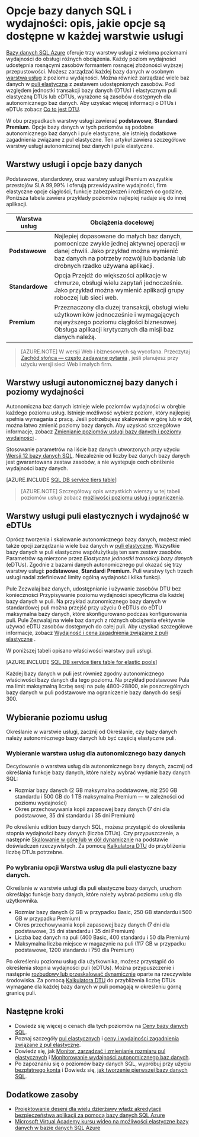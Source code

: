 <properties
    pageTitle="Opcje i wydajności bazy danych SQL: usługi warstwy | Microsoft Azure"
    description="Porównanie funkcji bazy danych SQL wydajności i małych firm ciągłości poziomów usług do Saldo kosztów i możliwości podczas skalowania."
    keywords="Opcje bazy danych, wydajności bazy danych"
    services="sql-database"
    documentationCenter=""
    authors="CarlRabeler"
    manager="jhubbard"
    editor="CarlRabeler"/>

<tags
    ms.service="sql-database"
    ms.devlang="na"
    ms.topic="get-started-article"
    ms.tgt_pltfrm="na"
    ms.workload="data-management"
    ms.date="08/10/2016"
    ms.author="carlrab"/>

# <a name="sql-database-options-and-performance-understand-whats-available-in-each-service-tier"></a>Opcje bazy danych SQL i wydajności: opis, jakie opcje są dostępne w każdej warstwie usługi

[Bazy danych SQL Azure](sql-database-technical-overview.md) oferuje trzy warstwy usługi z wieloma poziomami wydajności do obsługi różnych obciążenia. Każdy poziom wydajności udostępnia rosnącymi zasobów formantem rosnącej złożoności wyższej przepustowości. Możesz zarządzać każdej bazy danych w osobnym [warstwa usług](sql-database-service-tiers.md#standalone-database-service-tiers-and-performance-levels) z poziomu wydajności. Można również zarządzać wiele baz danych w [puli elastyczną](sql-database-service-tiers.md#elastic-pool-service-tiers-and-performance-in-edtus) z zestawem udostępnionych zasobów. Pod względem jednostki transakcji bazy danych (DTUs) i elastycznym puli elastyczną DTUs lub eDTUs, wyrażone są zasobów dostępnych dla autonomicznego baz danych. Aby uzyskać więcej informacji o DTUs i eDTUs zobacz [Co to jest DTU](sql-database-what-is-a-dtu.md). 

W obu przypadkach warstwy usługi zawierać **podstawowe**, **Standard**i **Premium**. Opcje bazy danych w tych poziomów są podobne autonomicznego baz danych i pule elastyczne, ale istnieją dodatkowe zagadnienia związane z pul elastyczne. Ten artykuł zawiera szczegółowe warstwy usługi autonomicznej baz danych i pule elastyczne.

## <a name="service-tiers-and-database-options"></a>Warstwy usługi i opcje bazy danych
Podstawowe, standardowy, oraz warstwy usługi Premium wszystkie przestojów SLA 99,99% i oferują przewidywalne wydajności, firm elastyczne opcje ciągłości, funkcje zabezpieczeń i rozliczeń co godzinę. Poniższa tabela zawiera przykłady poziomów najlepiej nadaje się do innej aplikacji.

| Warstwa usług | Obciążenia docelowej |
|---|---|
| **Podstawowe** | Najlepiej dopasowane do małych baz danych, pomocnicze zwykle jednej aktywnej operacji w danej chwili. Jako przykład można wymienić baz danych na potrzeby rozwój lub badania lub drobnych rzadko używana aplikacji. |
| **Standardowe** | Opcja Przejdź do większości aplikacje w chmurze, obsługi wielu zapytań jednocześnie. Jako przykład można wymienić aplikacji grupy roboczej lub sieci web. |
| **Premium** | Przeznaczony dla dużej transakcji, obsługi wielu użytkowników jednocześnie i wymagających najwyższego poziomu ciągłości biznesowej. Obsługa aplikacji krytycznych dla misji baz danych należą. |

>[AZURE.NOTE] W wersji Web i biznesowych są wycofana. Przeczytaj [Zachód słońca — często zadawane pytania](https://azure.microsoft.com/pricing/details/sql-database/web-business/) , jeśli planujesz przy użyciu wersji sieci Web i małych firm.

## <a name="standalone-database-service-tiers-and-performance-levels"></a>Warstwy usługi autonomicznej bazy danych i poziomy wydajności
Autonomiczna baz danych istnieje wiele poziomów wydajności w obrębie każdego poziomu usług. Istnieje możliwość wybierz poziom, który najlepiej spełnia wymagania z pracą. Jeśli potrzebujesz skalowanie w górę lub w dół, można łatwo zmienić poziomy bazy danych. Aby uzyskać szczegółowe informacje, zobacz [Zmienianie poziomów usługi bazy danych i poziomy wydajności](sql-database-scale-up.md) .

Stosowanie parametrów na liście baz danych utworzonych przy użyciu [Wersji 12 bazy danych SQL](sql-database-v12-whats-new.md). Niezależnie od liczby baz danych bazy danych jest gwarantowana zestaw zasobów, a nie występuje cech obniżenie wydajności bazy danych.

[AZURE.INCLUDE [SQL DB service tiers table](../../includes/sql-database-service-tiers-table.md)]

>[AZURE.NOTE] Szczegółowy opis wszystkich wierszy w tej tabeli poziomów usługi zobacz [możliwości poziomu usług i ograniczenia](sql-database-performance-guidance.md#service-tier-capabilities-and-limits).

## <a name="elastic-pool-service-tiers-and-performance-in-edtus"></a>Warstwy usługi puli elastycznych i wydajność w eDTUs
Oprócz tworzenia i skalowanie autonomicznego bazy danych, możesz mieć także opcji zarządzania wiele baz danych w [puli elastyczne](sql-database-elastic-pool.md). Wszystkie bazy danych w puli elastyczne współużytkują ten sam zestaw zasobów. Parametrów są mierzone przez *Elastyczne jednostki transakcji bazy danych* (eDTUs). Zgodnie z bazami danych autonomicznego pul okazać się trzy warstwy usługi: **podstawowe**, **Standard**i **Premium**. Puli warstwy tych trzech usługi nadal zdefiniować limity ogólną wydajność i kilka funkcji.

Pule Zezwalaj baz danych, udostępnianie i używanie zasobów DTU bez konieczności Przypisywanie poziomu wydajności specyficzna dla każdej bazy danych w puli. Na przykład autonomicznego bazy danych w standardowej puli można przejść przy użyciu 0 eDTUs do eDTU maksymalna bazy danych, które skonfigurowano podczas konfigurowania puli. Pule Zezwalaj na wiele baz danych z różnych obciążenia efektywnie używać eDTU zasobów dostępnych do całej puli. Aby uzyskać szczegółowe informacje, zobacz [Wydajność i cena zagadnienia związane z puli elastyczne](sql-database-elastic-pool-guidance.md) .

W poniższej tabeli opisano właściwości warstwy puli usługi.

[AZURE.INCLUDE [SQL DB service tiers table for elastic pools](../../includes/sql-database-service-tiers-table-elastic-db-pools.md)]

Każdej bazy danych w puli jest również zgodny autonomicznego właściwości bazy danych dla tego poziomu. Na przykład podstawowe Pula ma limit maksymalną liczbę sesji na pulę 4800-28800, ale poszczególnych bazy danych w puli podstawowe ma ograniczenie bazy danych do sesji 300.

## <a name="choosing-a-service-tier"></a>Wybieranie poziomu usług

Określanie w warstwie usługi, zacznij od Określanie, czy bazy danych należy autonomicznego bazy danych lub być częścią elastyczne puli. 

### <a name="choosing-a-service-tier-for-a-standalone-database"></a>Wybieranie warstwa usług dla autonomicznego bazy danych

Decydowanie o warstwa usług dla autonomicznego bazy danych, zacznij od określania funkcje bazy danych, które należy wybrać wydanie bazy danych SQL:

- Rozmiar bazy danych (2 GB maksymalna podstawowe, niż 250 GB standardu i 500 GB do 1 TB maksymalna Premium — w zależności od poziomu wydajności)
- Okres przechowywania kopii zapasowej bazy danych (7 dni dla podstawowe, 35 dni standardu i 35 dni Premium)

Po określeniu edition bazy danych SQL, możesz przystąpić do określenia stopnia wydajności bazy danych (liczba DTUs). Czy przypuszczenie, a następnie [Skalowanie w górę lub w dół dynamicznie](sql-database-scale-up.md) na podstawie doświadczeń rzeczywistych. Za pomocą [Kalkulatora DTU](http://dtucalculator.azurewebsites.net/) do przybliżenia liczbę DTUs potrzebne. 

### <a name="choosing-a-service-tier-for-an-elastic-database-pool"></a>Po wybraniu opcji Warstwa usług dla puli elastyczne bazy danych.

Określanie w warstwie usługi dla puli elastyczne bazy danych, uruchom określając funkcje bazy danych, które należy wybrać poziomu usług dla użytkownika.

- Rozmiar bazy danych (2 GB w przypadku Basic, 250 GB standardu i 500 GB w przypadku Premium)
- Okres przechowywania kopii zapasowej bazy danych (7 dni dla podstawowe, 35 dni standardu i 35 dni Premium)
- Liczba baz danych na puli (400 Basic, 400 standardu i 50 dla Premium)
- Maksymalna liczba miejsce w magazynie na puli (117 GB w przypadku podstawowe, 1200 standardu i 750 dla Premium)

Po określeniu poziomu usług dla użytkownika, możesz przystąpić do określenia stopnia wydajności puli (eDTUs). Można przypuszczenie i następnie [rozbudowy lub przeskalować dynamicznie](sql-database-elastic-pool-manage-portal.md#change-performance-settings-of-a-pool) oparte na rzeczywiste środowiska. Za pomocą [Kalkulatora DTU](http://dtucalculator.azurewebsites.net/) do przybliżenia liczbę DTUs wymagane dla każdej bazy danych w puli pomagają w określeniu górną granicę puli.

## <a name="next-steps"></a>Następne kroki
- Dowiedz się więcej o cenach dla tych poziomów na [Ceny bazy danych SQL](https://azure.microsoft.com/pricing/details/sql-database/).
- Poznaj szczegóły [pul elastycznych](sql-database-elastic-pool-guidance.md) i [ceny i wydajności zagadnienia związane z pul elastyczne](sql-database-elastic-pool-guidance.md).
- Dowiedz się, jak [Monitor, zarządzać i zmienianie rozmiaru pul elastycznych](sql-database-elastic-pool-manage-portal.md) i [Monitorowanie wydajności autonomicznego baz danych](sql-database-single-database-monitor.md).
- Po zapoznaniu się o poziomów bazy danych SQL, wypróbuj przy użyciu [bezpłatnego konta](https://azure.microsoft.com/pricing/free-trial/) i Dowiedz się, [jak tworzenie pierwszej bazy danych SQL](sql-database-get-started.md).

## <a name="additional-resources"></a>Dodatkowe zasoby

- [Projektowanie deseni dla wielu dzierżawy władz akredytacji bezpieczeństwa aplikacji za pomocą bazy danych SQL Azure](sql-database-design-patterns-multi-tenancy-saas-applications.md)
- [Microsoft Virtual Academy kursu wideo na możliwości elastyczne bazy danych w bazie danych SQL Azure](https://mva.microsoft.com/en-US/training-courses/elastic-database-capabilities-with-azure-sql-db-16554)

